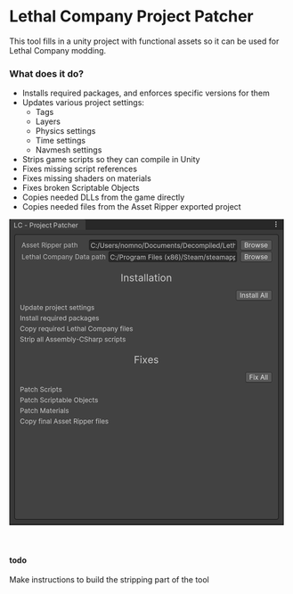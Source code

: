 ﻿# Lethal Company Project Patcher

This tool fills in a unity project with functional assets so it can be used for Lethal Company modding.

### What does it do?

- Installs required packages, and enforces specific versions for them
- Updates various project settings:
  - Tags
  - Layers
  - Physics settings
  - Time settings
  - Navmesh settings
- Strips game scripts so they can compile in Unity
- Fixes missing script references
- Fixes missing shaders on materials
- Fixes broken Scriptable Objects
- Copies needed DLLs from the game directly
- Copies needed files from the Asset Ripper exported project

![image](./Images~/preview.png)

<br/>

#### todo
Make instructions to build the stripping part of the tool